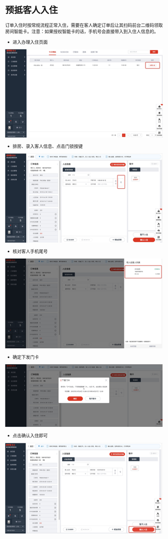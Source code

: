 # 预抵客人入住

订单入住时按常规流程正常入住，需要在客人确定订单后让其扫码前台二维码领取房间智能卡。注意：如果授权智能卡的话，手机号会直接带入到入住人信息的。

* 进入办理入住页面

![](../../.gitbook/assets/image%20%28789%29.png)

* 排房、录入客人信息、点击门锁按键

![](../../.gitbook/assets/image%20%28593%29.png)

* 核对客人手机尾号

![](../../.gitbook/assets/image%20%28435%29.png)

* 确定下发门卡

![](../../.gitbook/assets/image%20%28777%29.png)

* 点击确认入住即可

![](../../.gitbook/assets/image%20%28655%29.png)

